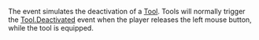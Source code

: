 The event simulates the deactivation of a [Tool](https://developer.roblox.com/api-reference/class/Tool). Tools will normally trigger the [Tool.Deactivated](https://developer.roblox.com/api-reference/event/Tool/Deactivated) event when the player releases the left mouse button, while the tool is equipped.